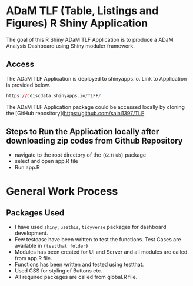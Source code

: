 # ADaM TLF (Table, Listings and Figures) R Shiny Application

<!-- badges: start -->

<!-- badges: end -->

The goal of this R Shiny ADaM TLF Application is to produce a ADaM Analysis Dashboard using Shiny moduler framework. 

## Access

The ADaM TLF Application is deployed to shinyapps.io. Link to Application is provided below.

``` r
https://cdiscdata.shinyapps.io/TLFF/
```

The ADaM TLF Application package could be accessed locally by cloning the [GitHub repository](https://github.com/saini1397/TLF

## Steps to Run the Application locally after downloading zip codes from Github Repository


-   navigate to the root directory of the `{GitHub}` package
-   select and open app.R file
-   Run app.R


# General Work Process

## Packages Used

-   I have used `shiny`, `usethis`, `tidyverse` packages for dashboard development.
-   Few testcase have been written to test the functions. Test Cases are available in `{testthat folder}`
-   Modules has been created for UI and Server and all modules are called from app.R file.
-   Functions has been written and tested using testthat.
-   Used CSS for styling of Buttons etc.
-   All required packages are called from global.R file.

